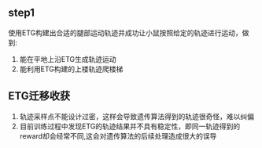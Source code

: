 ## step1

使用ETG构建出合适的腿部运动轨迹并成功让小鼠按照给定的轨迹进行运动，做到:

1. 能在平地上沿ETG生成轨迹运动
2. 能利用ETG构建的上楼轨迹爬楼梯

## ETG迁移收获
1. 轨迹采样点不能设计过密，这样会导致遗传算法得到的轨迹很奇怪，难以纠偏
2. 目前训练过程中发现ETG的轨迹结果并不具有稳定性，即同一轨迹得到的reward却会经常不同,这会对遗传算法的后续处理造成很大的误导
